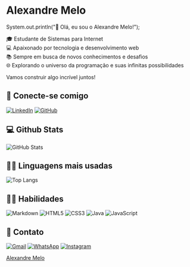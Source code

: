 # Alexandre Melo

System.out.println("👋 Olá, eu sou o Alexandre Melo!");

🎓 Estudante de Sistemas para Internet <br>
💻 Apaixonado por tecnologia e desenvolvimento web <br>
📚 Sempre em busca de novos conhecimentos e desafios <br>
🌐 Explorando o universo da programação e suas infinitas possibilidades <br>

Vamos construir algo incrível juntos!

## 🔗 Conecte-se comigo

[![LinkedIn](https://img.shields.io/badge/LinkedIn-000?style=for-the-badge&logo=linkedin&logoColor=white)](https://www.linkedin.com/in/alexandre-melo-1b9118214/)
[![GitHub](https://img.shields.io/badge/GitHub-000?style=for-the-badge&logo=github&logoColor=white)](https://github.com/AlexandreBMelo)

## 💻 Github Stats

![GitHub Stats](https://github-readme-stats.vercel.app/api?username=AlexandreBMelo&locale=pt-br&bg_color=000&title_color=FFF&text_color=FFF&show_icons=true&icon_color=FFF)

## 👨‍💻 Linguagens mais usadas 

![Top Langs](https://github-readme-stats-git-masterrstaa-rickstaa.vercel.app/api/top-langs/?username=AlexandreBMelo&bg_color=000&border_color=30A3DC&title_color=E94D5F&text_color=FFF)


## 🤹‍♂️ Habilidades 
![Markdown](https://img.shields.io/badge/Markdown-FFF?style=for-the-badge&logo=markdown&color=000)
![HTML5](https://img.shields.io/badge/HTML5-000?style=for-the-badge&logo=html5&logoColor=FFF)
![CSS3](https://img.shields.io/badge/CSS3-000?style=for-the-badge&logo=css3&logoColor=white)
![Java](https://img.shields.io/badge/java-000.svg?style=for-the-badge&logo=openjdk&logoColor=white)
![JavaScript](https://img.shields.io/badge/JavaScript-000?style=for-the-badge&logo=javascript&logoColor=white)

## 📲 Contato

[![Gmail](https://img.shields.io/badge/Gmail-000?style=for-the-badge&logo=gmail&logoColor=white)](mailto:contato.alexandrebmelo@gmail.com)
[![WhatsApp](https://img.shields.io/badge/WhatsApp-000?style=for-the-badge&logo=whatsapp&logoColor=white)](https://wa.me/5575981649727)
[![Instagram](https://img.shields.io/badge/-Instagram-000?style=for-the-badge&logo=instagram&logoColor=white)](https://www.instagram.com/alx.mlo/)

<script src="https://platform.linkedin.com/badges/js/profile.js" async defer type="text/javascript"></script>

<div class="badge-base LI-profile-badge" data-locale="pt_BR" data-size="medium" data-theme="light" data-type="VERTICAL" data-vanity="alexandre-melo-1b9118214" data-version="v1"><a class="badge-base__link LI-simple-link" href="https://br.linkedin.com/in/alexandre-melo-1b9118214?trk=profile-badge">Alexandre Melo</a></div>
              


